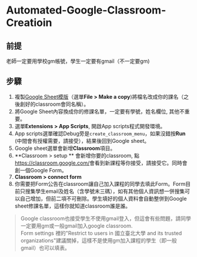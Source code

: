 # Automated-Google-Classroom-Creatioin

## 前提 

老師一定要用學校gm帳號，學生一定要有gmail（不一定要gm)

## 步驟

1. 複製[Google Sheet模版](https://docs.google.com/spreadsheets/d/1aTn_dN7Y2HqE286ceAFvXkXkj2NHJwrrLTOu63Vkx-U/edit?usp=sharing)（選單**File > Make a copy**)將檔名改成你的課名（之後創好的classroom會同名稱）。
2. 將Google Sheet內容換成你的修課名單，一定要有學號，姓名欄位, 其他不重要。  
3. 選單**Extensions > App Scripts**, 開啟App scripts程式開發環境。
4. App scripts選單確認Debug旁是`create_classroom_menu`，如果沒錯按**Run** (中間會有授權需要，請接受），結果後回到Google sheet。
5. Google sheet選單會新增**Classroom**項目。  
6. **Classroom > setup ** 會新增你要的classroom, 點<https://classroom.google.com/>會看到新課程等你接受，請接受它。同時會創一個Google Form。
7. **Classroom > connect form** 
8. 你需要把Form公告在classroom讓自己加入課程的同學去填此Form。Form目前只搜集學生email及姓名（含學號末三碼），如有其他個人資訊想一併搜集可以自己增加，但前二項不可刪除。學生填好的個人資料會自動整併到Google sheet修課名單，這樣你就知道classroom誰是誰。

> Google classroom也接受學生不使用gmail登入，但這會有些問題，請同學一定要用gm或一般gmail加入google classroom.  
> Form settings 裡的"Restrict to users in 國立臺北大學 and its trusted organizations"建議關掉，這樣不是使用gm加入課程的學生（即一般gmail）也可以填表。
